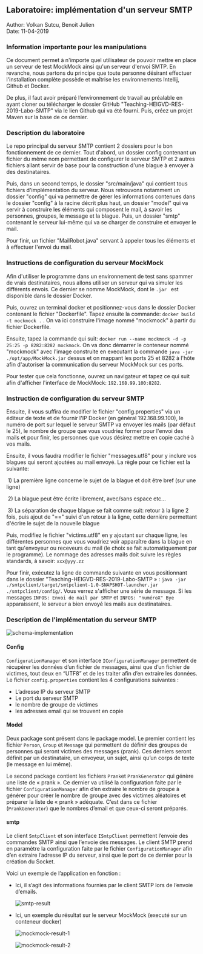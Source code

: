 ## Laboratoire: implémentation d'un serveur SMTP

Author: Volkan Sutcu, Benoit Julien  
Date: 11-04-2019

### Information importante pour les manipulations

Ce document permet  à n'importe quel utilisateur de pouvoir mettre en place un serveur de test MockMock ainsi qu'un serveur d'envoi SMTP. En revanche, nous partons du principe que toute personne désirant effectuer l'installation complète possède et maîtrise les environnements Intellij, Github et Docker.

De plus, il faut avoir préparé l’environnement de travail au préalable en ayant cloner ou télécharger le dossier GitHub "Teaching-HEIGVD-RES-2019-Labo-SMTP" via le lien Github qui va été fourni. Puis, créez un projet Maven sur la base de ce dernier. 

### Description du laboratoire

 Le repo principal du serveur SMTP contient 2 dossiers pour le bon fonctionnement de ce dernier. Tout d'abord, un dossier config contenant un fichier du même nom permettant de configurer le serveur SMTP et 2 autres fichiers allant servir de base pour la construction d'une blague à envoyer à des destinataires.

Puis, dans un second temps, le dossier "src/main/java" qui contient tous fichiers d'implémentation du serveur. Nous retrouvons notamment un dossier "config" qui va permettre de gérer les informations contenues dans le dossier "config" à la racine décrit plus haut, un dossier "model" qui va servir à construire les éléments qui composent le mail, à savoir les personnes, groupes, le message et la blague. Puis, un dossier "smtp" contenant le serveur lui-même qui va se charger de construire et envoyer le mail.

Pour finir, un fichier "MailRobot.java" servant à appeler tous les éléments et à effectuer l'envoi du mail.

### Instructions de configuration du serveur MockMock

Afin d'utiliser le programme dans un environnement de test sans spammer de vrais destinataires, nous allons utiliser un serveur qui va simuler les différents envois. Ce dernier se nomme MockMock, dont le `.jar ` est disponible dans le dossier Docker.

Puis, ouvrez un terminal docker et positionnez-vous dans le dossier Docker contenant le fichier "Dockerfile". Tapez ensuite la commande: `docker build -t mockmock .` . On va ici construire l'image nommé "mockmock" à partir du fichier Dockerfile.

Ensuite, tapez la commande qui suit: `docker run --name mockmock -d -p 25:25 -p 8282:8282 mockmock`. On va donc démarrer le conteneur nommé "mockmock" avec l'image construite en executant la commande `java -jar ./opt/app/MockMock.jar` dessus et on mappant les ports 25 et 8282 à l'hôte afin d'autoriser la communication du serveur MockMock sur ces ports.

Pour tester que cela fonctionne, ouvrez un navigateur et tapez ce qui suit afin d'afficher l'interface de MockMock: `192.168.99.100:8282`.

### Instruction de configuration du serveur SMTP

Ensuite, il vous suffira de modifier le fichier "config.properties" via un éditeur de texte et de fournir l'IP Docker (en général 192.168.99.100), le numéro de port sur lequel le serveur SMTP va envoyer les mails (par défaut le 25), le nombre de groupe que vous voudriez former pour l'envoi des mails et pour finir, les personnes que vous désirez mettre en copie caché à vos mails.

Ensuite, il vous faudra modifier le fichier "messages.utf8" pour y inclure vos blagues qui seront ajoutées au mail envoyé. La règle pour ce fichier est la suivante: 

​	1) La première ligne concerne le sujet de la blague et doit être bref (sur une ligne)

​	2) La blague peut être écrite librement, avec/sans espace etc...

​	3) La séparation de chaque blague se fait comme suit: retour à la ligne 2 fois, puis ajout de "==" suivi 	d'un retour à la ligne, cette dernière permettant d'écrire le sujet de la nouvelle blague

Puis, modifiez le fichier "victims.utf8" en y ajoutant sur chaque ligne, les différentes personnes que vous voudriez voir apparaître dans la blague en tant qu'envoyeur ou receveurs du mail (le choix se fait automatiquement par le programme). Le nommage des adresses mails doit suivre les règles standards, à savoir: `xxx@yyy.zz`

Pour finir, exécutez la ligne de commande suivante en vous positionnant dans le dossier "Teaching-HEIGVD-RES-2019-Labo-SMTP » :  `java -jar ./smtpclient/target/smtpclient-1.0-SNAPSHOT-launcher.jar ./smtpclient/config/`. Vous verrez s'afficher une série de message. Si les messages `INFOS: Envoi de mail par SMTP` et `INFOS: "numéroX" Bye` apparaissent, le serveur a bien envoyé les mails aux destinataires.

### Description de l'implémentation du serveur SMTP

![schema-implementation](image/schema-implementation.png)

#### Config

`ConfigurationManager` et son interface `IConfigurationManager` permettent de récupérer les données d’un fichier de messages, ainsi que d’un fichier de victimes, tout deux en “UTF8” et de les traiter afin d’en extraire les données. Le fichier `config.properties` contient les 4 configurations suivantes :

- L’adresse IP du serveur SMTP
- Le port du serveur SMTP
- le nombre de groupe de victimes
- les adresses email qui se trouvent en copie

#### Model

Deux package sont présent dans le package model. Le premier contient les fichier `Person`, `Group` et `Message` qui permettent de définir des groupes de personnes qui seront victimes des messages (prank). Ces derniers seront définit par un destinataire, un envoyeur, un sujet, ainsi qu’un corps de texte (le message en lui même).

Le second package contient les fichiers `Prank`et `PrankGenerator` qui génère une liste de « prank ». Ce dernier va utilisé la configuration faite par le fichier `ConfigurationManager` afin d’en extraire le nombre de groupe à générer pour créer le nombre de groupe avec des victimes aléatoires et préparer la liste de « prank » adéquate. C’est dans ce fichier (`PrankGenerator`) que le nombres d’email et que ceux-ci seront préparés. 

#### smtp

Le client `SmtpClient` et son interface `ISmtpClient` permettent l’envoie des commandes SMTP ainsi que l’envoie des messages. Le client SMTP prend en paramètre la configuration faite par le fichier `ConfigurationManager` afin d’en extraire l’adresse IP du serveur, ainsi que le port de ce dernier pour la création du Socket.

Voici un exemple de l’application en fonction :

- Ici, il s’agit des informations fournies par le client SMTP lors de l’envoie d’emails.

  ![smtp-result](image/smtp-result.png)

- Ici, un exemple du résultat sur le serveur MockMock (executé sur un conteneur docker)

  ![mockmock-result-1](image/mockmock-result-1.png)

  ![mockmock-result-2](image/mockmock-result-2.png)

